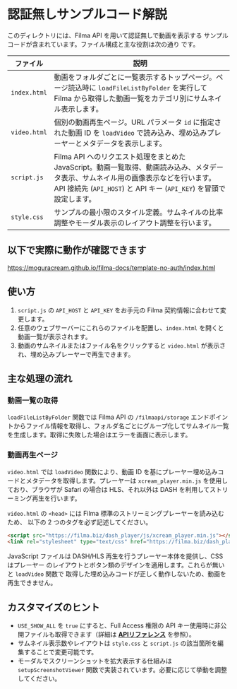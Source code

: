 # 認証無しサンプルコード解説

このディレクトリには、Filma API を用いて認証無しで動画を表示する
サンプルコードが含まれています。ファイル構成と主な役割は次の通り
です。

| ファイル | 説明 |
| --- | --- |
| `index.html` | 動画をフォルダごとに一覧表示するトップページ。ページ読込時に `loadFileListByFolder` を実行して Filma から取得した動画一覧をカテゴリ別にサムネイル表示します。|
| `video.html` | 個別の動画再生ページ。URL パラメータ `id` に指定された動画 ID を `loadVideo` で読み込み、埋め込みプレーヤーとメタデータを表示します。|
| `script.js` | Filma API へのリクエスト処理をまとめた JavaScript。動画一覧取得、動画読み込み、メタデータ表示、サムネイル用の画像表示などを行います。API 接続先 (`API_HOST`) と API キー (`API_KEY`) を冒頭で設定します。|
| `style.css` | サンプルの最小限のスタイル定義。サムネイルの比率調整やモーダル表示のレイアウト調整を行います。|

## 以下で実際に動作が確認できます
https://moguracream.github.io/filma-docs/template-no-auth/index.html

## 使い方

1. `script.js` の `API_HOST` と `API_KEY` をお手元の Filma 契約情報に合わせて変更します。
2. 任意のウェブサーバーにこれらのファイルを配置し、`index.html` を開くと動画一覧が表示されます。
3. 動画のサムネイルまたはファイル名をクリックすると `video.html` が表示され、埋め込みプレーヤーで再生できます。

## 主な処理の流れ

### 動画一覧の取得

`loadFileListByFolder` 関数では Filma API の `/filmaapi/storage` エンドポイントからファイル情報を取得し、フォルダ名ごとにグループ化してサムネイル一覧を生成します。取得に失敗した場合はエラーを画面に表示します。

### 動画再生ページ

`video.html` では `loadVideo` 関数により、動画 ID を基にプレーヤー埋め込みコードとメタデータを取得します。プレーヤーは `xcream_player.min.js` を使用しており、ブラウザが Safari の場合は HLS、それ以外は DASH を利用してストリーミング再生を行います。

`video.html` の `<head>` には Filma 標準のストリーミングプレーヤーを読み込むため、
以下の 2 つのタグを必ず記述してください。

```html
<script src="https://filma.biz/dash_player/js/xcream_player.min.js"></script>
<link rel="stylesheet" type="text/css" href="https://filma.biz/dash_player/css/style.css">
```

JavaScript ファイルは DASH/HLS 再生を行うプレーヤー本体を提供し、CSS はプレーヤー
のレイアウトとボタン類のデザインを適用します。これらが無いと `loadVideo` 関数で
取得した埋め込みコードが正しく動作しないため、動画を再生できません。

## カスタマイズのヒント

- `USE_SHOW_ALL` を `true` にすると、Full Access 権限の API キー使用時に非公開ファイルも取得できます（詳細は **[APIリファレンス](../api_specification.md)** を参照）。
- サムネイル表示数やレイアウトは `style.css` と `script.js` の該当箇所を編集することで変更可能です。
- モーダルでスクリーンショットを拡大表示する仕組みは `setupScreenshotViewer` 関数で実装されています。必要に応じて挙動を調整してください。

